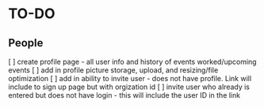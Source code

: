 # TO-DO

## People

[ ] create profile page - all user info and history of events worked/upcoming events
[ ] add in profile picture storage, upload, and resizing/file optimization
[ ] add in ability to invite user - does not have profile. Link will include to sign up page but with orgization id
[ ] invite user who already is entered but does not have login - this will include the user ID in the link

